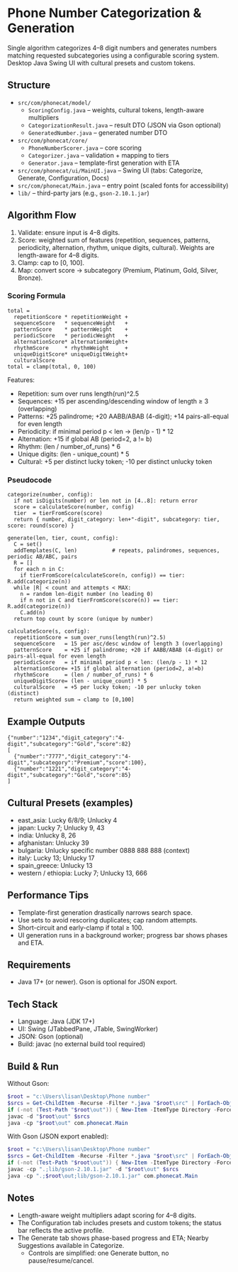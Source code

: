 # Phone Number Categorization & Generation

Single algorithm categorizes 4–8 digit numbers and generates numbers matching requested subcategories using a configurable scoring system. Desktop Java Swing UI with cultural presets and custom tokens.

## Structure

- `src/com/phonecat/model/`
  - `ScoringConfig.java` – weights, cultural tokens, length-aware multipliers
  - `CategorizationResult.java` – result DTO (JSON via Gson optional)
  - `GeneratedNumber.java` – generated number DTO
- `src/com/phonecat/core/`
  - `PhoneNumberScorer.java` – core scoring
  - `Categorizer.java` – validation + mapping to tiers
  - `Generator.java` – template-first generation with ETA
- `src/com/phonecat/ui/MainUI.java` – Swing UI (tabs: Categorize, Generate, Configuration, Docs)
- `src/com/phonecat/Main.java` – entry point (scaled fonts for accessibility)
- `lib/` – third-party jars (e.g., `gson-2.10.1.jar`)

## Algorithm Flow

1) Validate: ensure input is 4–8 digits.
2) Score: weighted sum of features (repetition, sequences, patterns, periodicity, alternation, rhythm, unique digits, cultural). Weights are length-aware for 4–8 digits.
3) Clamp: cap to [0, 100].
4) Map: convert score → subcategory (Premium, Platinum, Gold, Silver, Bronze).

### Scoring Formula

```
total =
  repetitionScore * repetitionWeight +
  sequenceScore   * sequenceWeight   +
  patternScore    * patternWeight    +
  periodicScore   * periodicWeight   +
  alternationScore* alternationWeight+
  rhythmScore     * rhythmWeight     +
  uniqueDigitScore* uniqueDigitWeight+
  culturalScore
total = clamp(total, 0, 100)
```

Features:
- Repetition: sum over runs length(run)^2.5
- Sequences: +15 per ascending/descending window of length ≥ 3 (overlapping)
- Patterns: +25 palindrome; +20 AABB/ABAB (4-digit); +14 pairs-all-equal for even length
- Periodicity: if minimal period p < len → (len/p - 1) * 12
- Alternation: +15 if global AB (period=2, a != b)
- Rhythm: (len / number_of_runs) * 6
- Unique digits: (len - unique_count) * 5
- Cultural: +5 per distinct lucky token; -10 per distinct unlucky token

### Pseudocode

```
categorize(number, config):
  if not isDigits(number) or len not in [4..8]: return error
  score = calculateScore(number, config)
  tier  = tierFromScore(score)
  return { number, digit_category: len+"-digit", subcategory: tier, score: round(score) }

generate(len, tier, count, config):
  C = set()
  addTemplates(C, len)           # repeats, palindromes, sequences, periodic AB/ABC, pairs
  R = []
  for each n in C:
    if tierFromScore(calculateScore(n, config)) == tier: R.add(categorize(n))
  while |R| < count and attempts < MAX:
    n = random len-digit number (no leading 0)
    if n not in C and tierFromScore(score(n)) == tier: R.add(categorize(n))
    C.add(n)
  return top count by score (unique by number)

calculateScore(s, config):
  repetitionScore = sum_over_runs(length(run)^2.5)
  sequenceScore   = 15 per asc/desc window of length 3 (overlapping)
  patternScore    = +25 if palindrome; +20 if AABB/ABAB (4-digit) or pairs-all-equal for even length
  periodicScore   = if minimal period p < len: (len/p - 1) * 12
  alternationScore= +15 if global alternation (period=2, a!=b)
  rhythmScore     = (len / number_of_runs) * 6
  uniqueDigitScore= (len - unique_count) * 5
  culturalScore   = +5 per lucky token; -10 per unlucky token (distinct)
  return weighted sum → clamp to [0,100]
```

## Example Outputs

```
{"number":"1234","digit_category":"4-digit","subcategory":"Gold","score":82}
[
  {"number":"7777","digit_category":"4-digit","subcategory":"Premium","score":100},
  {"number":"1221","digit_category":"4-digit","subcategory":"Gold","score":85}
]
```

## Cultural Presets (examples)

- east_asia: Lucky 6/8/9; Unlucky 4
- japan: Lucky 7; Unlucky 9, 43
- india: Unlucky 8, 26
- afghanistan: Unlucky 39
- bulgaria: Unlucky specific number 0888 888 888 (context)
- italy: Lucky 13; Unlucky 17
- spain_greece: Unlucky 13
- western / ethiopia: Lucky 7; Unlucky 13, 666

## Performance Tips

- Template-first generation drastically narrows search space.
- Use sets to avoid rescoring duplicates; cap random attempts.
- Short-circuit and early-clamp if total ≥ 100.
- UI generation runs in a background worker; progress bar shows phases and ETA.

## Requirements

- Java 17+ (or newer). Gson is optional for JSON export.

## Tech Stack

- Language: Java (JDK 17+)
- UI: Swing (JTabbedPane, JTable, SwingWorker)
- JSON: Gson (optional)
- Build: javac (no external build tool required)

## Build & Run

Without Gson:

```powershell
$root = "c:\Users\lisan\Desktop\Phone number"
$srcs = Get-ChildItem -Recurse -Filter *.java "$root\src" | ForEach-Object { $_.FullName }
if (-not (Test-Path "$root\out")) { New-Item -ItemType Directory -Force -Path "$root\out" | Out-Null }
javac -d "$root\out" $srcs
java -cp "$root\out" com.phonecat.Main
```

With Gson (JSON export enabled):

```powershell
$root = "c:\Users\lisan\Desktop\Phone number"
$srcs = Get-ChildItem -Recurse -Filter *.java "$root\src" | ForEach-Object { $_.FullName }
if (-not (Test-Path "$root\out")) { New-Item -ItemType Directory -Force -Path "$root\out" | Out-Null }
javac -cp ".;lib/gson-2.10.1.jar" -d "$root\out" $srcs
java -cp ".;$root\out;lib/gson-2.10.1.jar" com.phonecat.Main
```

## Notes

- Length-aware weight multipliers adapt scoring for 4–8 digits.
- The Configuration tab includes presets and custom tokens; the status bar reflects the active profile.
- The Generate tab shows phase-based progress and ETA; Nearby Suggestions available in Categorize.
  - Controls are simplified: one Generate button, no pause/resume/cancel.
